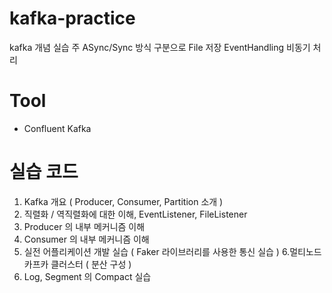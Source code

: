 # kafka-practice
kafka 개념 실습
주 ASync/Sync 방식 구분으로 File 저장 EventHandling 비동기 처리

# Tool
- Confluent Kafka

# 실습 코드
1. Kafka 개요 ( Producer, Consumer, Partition 소개 )
2. 직렬화 / 역직렬화에 대한 이해, EventListener, FileListener
3. Producer 의 내부 메커니즘 이해
4. Consumer 의 내부 메커니즘 이해
5. 실전 어플리케이션 개발 실습 ( Faker 라이브러리를 사용한 통신 실습 )
6.멀티노드 카프카 클러스터 ( 분산 구성 )
7. Log, Segment 의 Compact 실습
